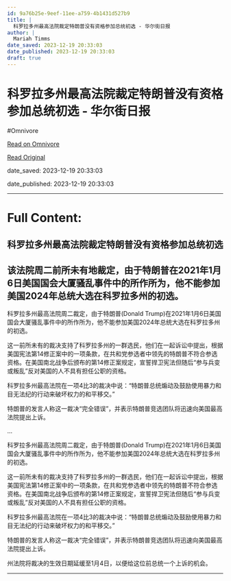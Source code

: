 ```yaml
---
id: 9a76b25e-9eef-11ee-a759-4b1431d527b9
title: |
  科罗拉多州最高法院裁定特朗普没有资格参加总统初选 - 华尔街日报
author: |
  Mariah Timms
date_saved: 2023-12-19 20:33:03
date_published: 2023-12-19 20:33:03
draft: true
---
```


# 科罗拉多州最高法院裁定特朗普没有资格参加总统初选 - 华尔街日报
#Omnivore

[Read on Omnivore](https://omnivore.app/me/-18c85775f12)

[Read Original](https://cn.wsj.com/amp/articles/%E7%A7%91%E7%BD%97%E6%8B%89%E5%A4%9A%E5%B7%9E%E6%9C%80%E9%AB%98%E6%B3%95%E9%99%A2%E8%A3%81%E5%AE%9A%E7%89%B9%E6%9C%97%E6%99%AE%E6%B2%A1%E6%9C%89%E8%B5%84%E6%A0%BC%E5%8F%82%E5%8A%A0%E6%80%BB%E7%BB%9F%E5%88%9D%E9%80%89-42740993)

date_saved: 2023-12-19 20:33:03

date_published: 2023-12-19 20:33:03

--- 

# Full Content: 

##  科罗拉多州最高法院裁定特朗普没有资格参加总统初选

## 该法院周二前所未有地裁定，由于特朗普在2021年1月6日美国国会大厦骚乱事件中的所作所为，他不能参加美国2024年总统大选在科罗拉多州的初选。

科罗拉多州最高法院周二裁定，由于特朗普(Donald Trump)在2021年1月6日美国国会大厦骚乱事件中的所作所为，他不能参加美国2024年总统大选在科罗拉多州的初选。

这一前所未有的裁决支持了科罗拉多州的一群选民，他们在一起诉讼中提出，根据美国宪法第14修正案中的一项条款，在共和党参选者中领先的特朗普不符合参选资格。在美国南北战争后颁布的第14修正案规定，宣誓捍卫宪法但随后“参与兵变或叛乱”反对美国的人不具有担任公职的资格。

科罗拉多州最高法院在一项4比3的裁决中说：“特朗普总统煽动及鼓励使用暴力和目无法纪的行动来破坏权力的和平移交。”

特朗普的发言人称这一裁决“完全错误”，并表示特朗普竞选团队将迅速向美国最高法院提出上诉。

...

科罗拉多州最高法院周二裁定，由于特朗普(Donald Trump)在2021年1月6日美国国会大厦骚乱事件中的所作所为，他不能参加美国2024年总统大选在科罗拉多州的初选。

这一前所未有的裁决支持了科罗拉多州的一群选民，他们在一起诉讼中提出，根据美国宪法第14修正案中的一项条款，在共和党参选者中领先的特朗普不符合参选资格。在美国南北战争后颁布的第14修正案规定，宣誓捍卫宪法但随后“参与兵变或叛乱”反对美国的人不具有担任公职的资格。

科罗拉多州最高法院在一项4比3的裁决中说：“特朗普总统煽动及鼓励使用暴力和目无法纪的行动来破坏权力的和平移交。”

特朗普的发言人称这一裁决“完全错误”，并表示特朗普竞选团队将迅速向美国最高法院提出上诉。

州法院将裁决的生效日期延缓至1月4日，以便给这位前总统一个上诉的机会。

---

